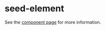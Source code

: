 seed-element
================

See the [component page](http://addyosmani.github.io/undo-manager) for more information.
